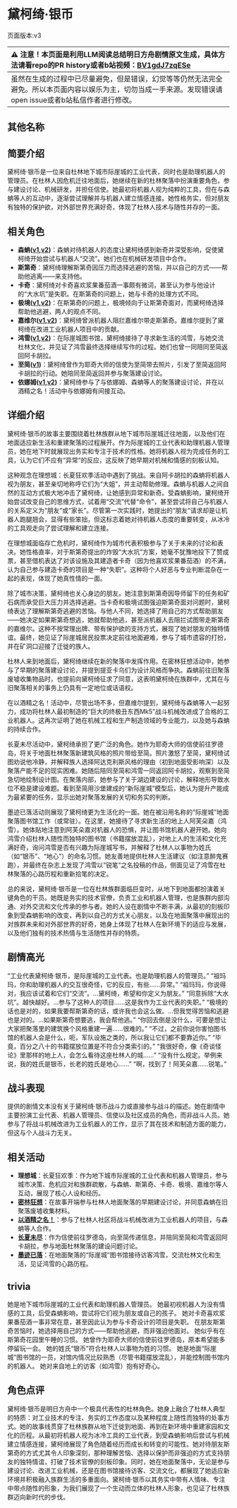 # 黛柯绮·银币
页面版本:v3
 

| :warning: 注意！本页面是利用LLM阅读总结明日方舟剧情原文生成，具体方法请看repo的PR history或者b站视频：[BV1gdJ7zqESe](https://www.bilibili.com/video/BV1gdJ7zqESe/)         |
|:----------------------------|
| 虽然在生成的过程中已尽量避免，但是错误，幻觉等等仍然无法完全避免。所以本页面内容以娱乐为主，切勿当成一手来源。发现错误请open issue或者b站私信作者进行修改。|



## 其他名称

## 简要介绍
黛柯绮·银币是一位来自杜林地下城市际崖城的工业代表，同时也是助理机器人的管理员。在杜林人因危机迁往地面后，她继续在新的杜林聚落中扮演重要角色，参与建设讨论、机械研发，并担任信使。她最初将机器人视为纯粹的工具，但在与森蚺等人的互动中，逐渐尝试理解并与机器人建立情感连接。她性格务实，但对朋友有独特的保护欲，对外部世界充满好奇，体现了杜林人技术与随性并存的一面。
## 相关角色
-   **森蚺([v1](../chars/char_416_zumama.md),[v2](char_416_zumama.md))**：森蚺对待机器人的态度让黛柯绮感到新奇并深受影响，促使黛柯绮开始尝试与机器人“交流”。她们也在机械研发项目中合作。
-   **斯第奇**：黛柯绮理解斯第奇因压力而选择逃避的苦恼，并以自己的方式——帮助他逃离——来支持他。
-   **卡奇**：黛柯绮对卡奇喜欢浆果番茄酒一事颇有微词，甚至认为参与他设计的“大水坑”是失职。在斯第奇的问题上，她与卡奇的处理方式不同。
-   **极境([v1](../chars/char_401_elysm.md),[v2](char_401_elysm.md))**：在斯第奇的问题上，极境倾向于让斯第奇面对，而黛柯绮选择帮助他逃避，两人的观点不同。
-   **嘉维尔([v1](../chars/char_187_ccheal.md),[v2](char_187_ccheal.md))**：黛柯绮曾派机器人阻拦嘉维尔带走斯第奇。嘉维尔提到了黛柯绮在改进工业机器人项目中的贡献。
-   **鸿雪([v1](../chars/char_4055_bgsnow.md),[v2](char_4055_bgsnow.md))**：在际崖城图书馆，黛柯绮接待了寻求新生活的鸿雪，与她交流杜林文化，并见证了鸿雪最终选择继续写作的过程。她们也曾一同陪同至简返回阿卡胡拉。
-   **至简([v1](../chars/char_4054_malist.md))**：黛柯绮曾作为耶奇大师的信使为至简带去照片，引发了至简返回阿卡胡拉的行动。她陪同至简返回并参与聚落建设讨论。
-   **依娜姆([v1](../chars/extended_char_yi_na_mu.md),[v2](extended_char_yi_na_mu.md))**：黛柯绮参与了与依娜姆、森蚺等人的聚落建设讨论，并在以酒精之名！活动中与依娜姆有间接互动。
## 详细介绍
黛柯绮·银币的故事主要围绕着杜林族群从地下城市际崖城迁往地面，以及他们在地面适应新生活和重建聚落的过程展开。作为际崖城的工业代表和助理机器人管理员，她在地下时就展现出务实和专注于技术的性格。她将机器人视为完成任务的工具，认为它们不应有“异常”的反应，这反映了她早期对机械和情感的刻板认知。

这种观念在理想城：长夏狂欢季活动中遇到了挑战。来自阿卡胡拉的森蚺将机器人视为朋友，甚至亲切地称呼它们为“大姐”，并主动帮助修理。森蚺与机器人之间自然的互动方式极大地冲击了黛柯绮，让她感到异常和新奇。受森蚺影响，黛柯绮开始尝试改变自己的思维方式，试着用“交流”代替“命令”，甚至尝试将自己与机器人的关系定义为“朋友”或“家长”。尽管第一次实践时，她提出的“朋友”请求却是让机器人跑腿翘会，显得有些笨拙，但这标志着她对待机器人态度的重要转变，从冰冷的工具观走向了尝试理解和建立连接。

在理想城面临存亡危机时，黛柯绮作为城市代表积极参与了关于未来的讨论和表决。她性格直率，对于斯第奇提出的炸毁“大水坑”方案，她毫不犹豫地投下了赞成票，甚至借机表达了对该设施及其建造者卡奇（因为他喜欢浆果番茄酒）的不满，认为自己参与建造卡奇的项目是一种“失职”。这种将个人好恶与专业判断混杂在一起的表现，体现了她真性情的一面。

除了城市决策，黛柯绮也关心身边的朋友。她注意到斯第奇因导师留下的任务和矿石病而承受巨大压力并选择逃避。当卡奇和极境试图强迫斯第奇面对问题时，黛柯绮表达了理解斯第奇逃避的苦恼。与他人不同，她选择了用自己的方式帮助朋友——她决定如果斯第奇想逃，她就帮助他逃，甚至派机器人去阻拦试图带走斯第奇的嘉维尔。这种不按常理出牌、带有保护欲的支持方式，展现了她对朋友的独特情谊。最终，她见证了际崖城居民投票决定前往地面避难，参与了城市遗容的打扮，并在矿洞口迎接了迁徙的族人。

杜林人来到地面后，黛柯绮继续在新的聚落中发挥作用。在密林狂想活动中，她参与了早期的聚落建设讨论，并提到提亚卡乌们为设计风格而争执。森蚺前往旧聚落废墟收集物品时，也提前向黛柯绮征求了同意，这表明黛柯绮在族群中，尤其在与旧聚落相关的事务上仍具有一定地位或话语权。

在以酒精之名！活动中，尽管出场不多，但嘉维尔提到，黛柯绮与森蚺等人一起努力，成功将杜林人最初制造的“巨大的终极丑东西Mk5”战斗机械改进成了合格的工业机器人。这再次证明了她在机械工程和生产制造领域的专业能力，以及她与森蚺的持续合作。

长夏未尽活动中，黛柯绮承担了更广泛的角色。她作为耶奇大师的信使前往罗德岛，将关于地面杜林聚落新建筑风格的照片带给至简。照片激怒了至简，黛柯绮试图劝说他冷静，并解释族人选择阿达克利斯风格的理由（初到地面受影响深）以及聚落产能不足的现实困难。她随后陪同至简和鸿雪一同返回阿卡胡拉，观察到至简急切地绘制设计图。在聚落内部，她参与了关于湖边建设的讨论，解释地形导致水位不稳是建设难题。看到至简用沙堡建成的“新际崖城”模型后，她认为提升产能成为最紧要的任务，显示出她对聚落发展的关切和务实的判断。

墨迹已落活动则展现了黛柯绮更为生活化的一面。她在被沿用名称的“际崖城”地面聚落图书馆工作（或常驻）。在这里，她接待了寻求新生活的地上人阿芙朵嘉（鸿雪）。她体贴地注意到阿芙朵嘉对机器人的恐惧，并让图书馆机器人避开她。她向鸿雪介绍杜林人随性而独特的图书馆（书籍摆放混乱），对地上人的生活和文化充满好奇，询问鸿雪是否有兴趣为际崖城写书，并解释了杜林人以事物为姓氏（如“银币”、“地心”）的命名习惯。她友善地提供杜林人生活建议（如注意醉鬼赛跑），并最终在杂志上发现了鸿雪以“锐笔”之名投稿的作品，侧面见证了鸿雪在杜林聚落的心路历程和重新拾笔的决定。

总的来说，黛柯绮·银币是一位在杜林族群面临巨变时，从地下到地面都扮演着关键角色的干员。她既是务实的技术官僚，负责工业和机器人管理，也是族群内部沟通、对外交流和文化传承的参与者。她的人设在剧情中不断丰满，从最初的刻板印象到受森蚺影响的改变，再到以自己的方式关心朋友，以及在地面聚落中展现出的对族群未来和对外部世界的好奇，她身上体现了杜林人在新环境下的适应与发展，以及他们独有的技术热情与生活随性并存的特质。
## 剧情高光
“工业代表黛柯绮·银币，是际崖城的工业代表。也是助理机器人的管理员。”
“祖玛玛，你和助理机器人的交互很奇怪，它的反应，有些......异常。”
“祖玛玛，你说得对，我应该试着和它们“交流”。...黛柯绮，希望和你定义为朋友。”
“同意拆除“大水坑”。越快越好。...参与了这种人的项目......这是我作为工业代表的失职。”
“极境的话也是对的，如果我要帮斯第奇的话，或许我也会这么做。...但我觉得苦恼和逃避也是对的。...如果斯第奇想要逃，我会帮他逃。”
“你回去倒是没什么，可要是想让大家把聚落里的建筑换个风格重建一遍......很难的。”
“不过，之前你说你害怕图书馆的机器人会是什么，呃，军队设施之类的，所以我让它们都不要靠近你。”
“毕竟，百分之八十的书籍摆放位置是不符合分类索引的。”
“我很好奇，像《奇谈怪论》里那样的地上人，会怎么看待这座杜林人的城……”
“没有什么规定。举例来说，我的姓氏是银币，长老的姓氏是地心……”
“啊，找到了！阿芙朵嘉……锐笔。”
## 战斗表现
提供的剧情文本没有关于黛柯绮·银币战斗力或直接参与战斗的描述。她在剧情中主要扮演工业代表、机器人管理员、信使以及社区成员的角色，而非战斗人员。她参与了将战斗机械改进为工业机器人的工作，显示了其在技术和制造方面的能力，但这与个人战斗力无关。
## 相关活动
-   **理想城**：长夏狂欢季：作为地下城市际崖城的工业代表和机器人管理员，参与城市决策、危机应对和族群疏散，与森蚺、斯第奇、卡奇、极境、嘉维尔等人互动，展现了核心人设和经历。
-   **[密林狂想](../stories/story_zumama_set_1.md)**：在故事开端参与杜林人地面聚落的早期建设讨论，并同意森蚺在旧聚落废墟收集材料。
-   **[以酒精之名！](../stories/story_gvial2_set_1.md)**：参与了杜林人社区将战斗机械改进为工业机器人的项目，与森蚺等人合作。
-   **[长夏未尽](../stories/story_malist_set_1.md)**：作为信使前往罗德岛，向至简传递信息，并陪同至简和鸿雪返回阿卡胡拉，参与地面杜林聚落的建设问题讨论。
-   **[墨迹已落](../stories/story_bgsnow_set_1.md)**：在地面聚落的“际崖城”图书馆接待访客鸿雪，交流杜林文化和生活，见证鸿雪的心路历程。
## trivia
她是地下城市际崖城的工业代表和助理机器人管理员。
她最初视机器人为没有情感的工具，后受森蚺影响，尝试将它们视为朋友或自己的孩子。
她对卡奇喜欢浆果番茄酒一事非常在意，甚至因此认为参与卡奇设计的项目是失职。
在朋友斯第奇苦恼时，她选择用自己的方式——帮助他逃避，而非强迫他面对。
她似乎有在斯第奇花园里午睡的习惯。
她曾作为耶奇大师的信使前往罗德岛，原本希望能多停留玩一会。
她的姓氏“银币”符合杜林人以事物为姓的习惯。
她是地面“际崖城”图书馆的一员，对馆内情况比较熟悉（尽管书籍摆放混乱），并能控制图书馆内的机器人。
她对来自地上的访客（如鸿雪）抱有好奇心。
## 角色点评
黛柯绮·银币是明日方舟中一个极具代表性的杜林角色。她身上融合了杜林人典型的特质：对工业技术的专注、务实的工作态度以及某种程度上随性而独特的处事方式。她的故事线贯穿了杜林族群从地下迁徙到地面、再到在新环境中重建家园和文化的历程。从最初将机器人视为冰冷工具的工业代表，到受森蚺影响后尝试与机械建立情感连接，黛柯绮展现了角色随着经历而成长和转变的可能性。她对待朋友斯第奇的方式尤其令人印象深刻，那种理解苦恼、选择以保护而非强迫的方式支持朋友的独特情谊，打破了技术官僚的刻板印象。同时，她在地面聚落中，无论是参与建设讨论、改进工业机械，还是在图书馆接待访客、交流文化，都展现了她适应新环境并积极融入族群生活的多重面向。黛柯绮·银币以其务实中带有人情味、专注中带点随性的形象，为我们展现了一个生动而立体的杜林人形象，也见证了杜林族群迈向新时代的步伐。